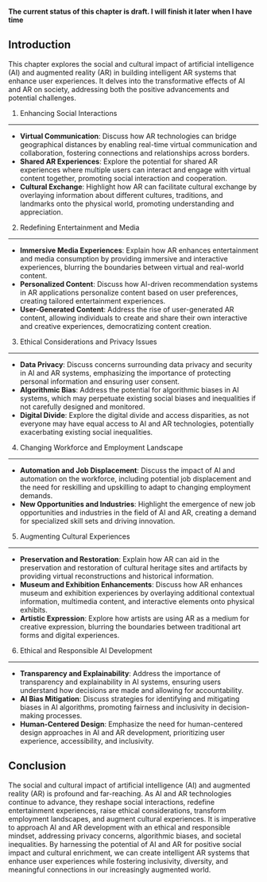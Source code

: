 **The current status of this chapter is draft. I will finish it later when I have time**

Introduction
------------

This chapter explores the social and cultural impact of artificial intelligence (AI) and augmented reality (AR) in building intelligent AR systems that enhance user experiences. It delves into the transformative effects of AI and AR on society, addressing both the positive advancements and potential challenges.

1. Enhancing Social Interactions
--------------------------------

* **Virtual Communication**: Discuss how AR technologies can bridge geographical distances by enabling real-time virtual communication and collaboration, fostering connections and relationships across borders.
* **Shared AR Experiences**: Explore the potential for shared AR experiences where multiple users can interact and engage with virtual content together, promoting social interaction and cooperation.
* **Cultural Exchange**: Highlight how AR can facilitate cultural exchange by overlaying information about different cultures, traditions, and landmarks onto the physical world, promoting understanding and appreciation.

2. Redefining Entertainment and Media
-------------------------------------

* **Immersive Media Experiences**: Explain how AR enhances entertainment and media consumption by providing immersive and interactive experiences, blurring the boundaries between virtual and real-world content.
* **Personalized Content**: Discuss how AI-driven recommendation systems in AR applications personalize content based on user preferences, creating tailored entertainment experiences.
* **User-Generated Content**: Address the rise of user-generated AR content, allowing individuals to create and share their own interactive and creative experiences, democratizing content creation.

3. Ethical Considerations and Privacy Issues
--------------------------------------------

* **Data Privacy**: Discuss concerns surrounding data privacy and security in AI and AR systems, emphasizing the importance of protecting personal information and ensuring user consent.
* **Algorithmic Bias**: Address the potential for algorithmic biases in AI systems, which may perpetuate existing social biases and inequalities if not carefully designed and monitored.
* **Digital Divide**: Explore the digital divide and access disparities, as not everyone may have equal access to AI and AR technologies, potentially exacerbating existing social inequalities.

4. Changing Workforce and Employment Landscape
----------------------------------------------

* **Automation and Job Displacement**: Discuss the impact of AI and automation on the workforce, including potential job displacement and the need for reskilling and upskilling to adapt to changing employment demands.
* **New Opportunities and Industries**: Highlight the emergence of new job opportunities and industries in the field of AI and AR, creating a demand for specialized skill sets and driving innovation.

5. Augmenting Cultural Experiences
----------------------------------

* **Preservation and Restoration**: Explain how AR can aid in the preservation and restoration of cultural heritage sites and artifacts by providing virtual reconstructions and historical information.
* **Museum and Exhibition Enhancements**: Discuss how AR enhances museum and exhibition experiences by overlaying additional contextual information, multimedia content, and interactive elements onto physical exhibits.
* **Artistic Expression**: Explore how artists are using AR as a medium for creative expression, blurring the boundaries between traditional art forms and digital experiences.

6. Ethical and Responsible AI Development
-----------------------------------------

* **Transparency and Explainability**: Address the importance of transparency and explainability in AI systems, ensuring users understand how decisions are made and allowing for accountability.
* **AI Bias Mitigation**: Discuss strategies for identifying and mitigating biases in AI algorithms, promoting fairness and inclusivity in decision-making processes.
* **Human-Centered Design**: Emphasize the need for human-centered design approaches in AI and AR development, prioritizing user experience, accessibility, and inclusivity.

Conclusion
----------

The social and cultural impact of artificial intelligence (AI) and augmented reality (AR) is profound and far-reaching. As AI and AR technologies continue to advance, they reshape social interactions, redefine entertainment experiences, raise ethical considerations, transform employment landscapes, and augment cultural experiences. It is imperative to approach AI and AR development with an ethical and responsible mindset, addressing privacy concerns, algorithmic biases, and societal inequalities. By harnessing the potential of AI and AR for positive social impact and cultural enrichment, we can create intelligent AR systems that enhance user experiences while fostering inclusivity, diversity, and meaningful connections in our increasingly augmented world.
